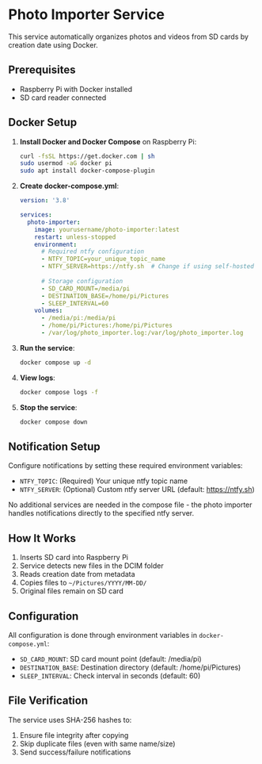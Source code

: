 # Photo Importer Service

This service automatically organizes photos and videos from SD cards by creation date using Docker.

## Prerequisites

- Raspberry Pi with Docker installed
- SD card reader connected

## Docker Setup

1. **Install Docker and Docker Compose** on Raspberry Pi:
   ```bash
   curl -fsSL https://get.docker.com | sh
   sudo usermod -aG docker pi
   sudo apt install docker-compose-plugin
   ```

2. **Create docker-compose.yml**:
   ```yaml
   version: '3.8'

   services:
     photo-importer:
       image: yourusername/photo-importer:latest
       restart: unless-stopped
       environment:
         # Required ntfy configuration
         - NTFY_TOPIC=your_unique_topic_name
         - NTFY_SERVER=https://ntfy.sh  # Change if using self-hosted server
         
         # Storage configuration
         - SD_CARD_MOUNT=/media/pi
         - DESTINATION_BASE=/home/pi/Pictures
         - SLEEP_INTERVAL=60
       volumes:
         - /media/pi:/media/pi
         - /home/pi/Pictures:/home/pi/Pictures
         - /var/log/photo_importer.log:/var/log/photo_importer.log
   ```

3. **Run the service**:
   ```bash
   docker compose up -d
   ```

4. **View logs**:
   ```bash
   docker compose logs -f
   ```

5. **Stop the service**:
   ```bash
   docker compose down
   ```

## Notification Setup

Configure notifications by setting these required environment variables:

- `NTFY_TOPIC`: (Required) Your unique ntfy topic name
- `NTFY_SERVER`: (Optional) Custom ntfy server URL (default: https://ntfy.sh)

No additional services are needed in the compose file - the photo importer handles notifications directly to the specified ntfy server.

## How It Works

1. Inserts SD card into Raspberry Pi
2. Service detects new files in the DCIM folder
3. Reads creation date from metadata
4. Copies files to `~/Pictures/YYYY/MM-DD/`
5. Original files remain on SD card

## Configuration

All configuration is done through environment variables in `docker-compose.yml`:

- `SD_CARD_MOUNT`: SD card mount point (default: /media/pi)
- `DESTINATION_BASE`: Destination directory (default: /home/pi/Pictures)
- `SLEEP_INTERVAL`: Check interval in seconds (default: 60)

## File Verification

The service uses SHA-256 hashes to:
1. Ensure file integrity after copying
2. Skip duplicate files (even with same name/size)
3. Send success/failure notifications
